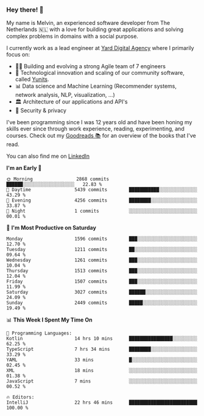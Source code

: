### Hey there! 👋

My name is Melvin, an experienced software developer from The Netherlands 🇳🇱 with a love for building great applications and solving complex problems in domains with a social purpose. 

I currently work as a lead engineer at [Yard Digital Agency](https://github.com/yardinternet) where I primarily focus on:

* 👏🏼 Building and evolving a strong Agile team of 7 engineers
* 🚀 Technological innovation and scaling of our community software, called [Yunits](https://www.yunits.com/).
* 📊 Data science and Machine Learning (Recommender systems, network analysis, NLP, visualization, ...)
* 🏛 Architecture of our applications and API's
* 🔐 Security & privacy

I've been programming since I was 12 years old and have been honing my skills ever since through work experience, reading, experimenting, and courses.
Check out my [Goodreads 📚](https://goodreads.com/melvinkoopmans) for an overview of the books that I've read. 

You can also find me on [LinkedIn](https://www.linkedin.com/in/melvinkoopmans)

<!--START_SECTION:waka-->
**I'm an Early 🐤** 

```text
🌞 Morning                2868 commits        ██████░░░░░░░░░░░░░░░░░░░   22.83 % 
🌆 Daytime                5439 commits        ███████████░░░░░░░░░░░░░░   43.29 % 
🌃 Evening                4256 commits        ████████░░░░░░░░░░░░░░░░░   33.87 % 
🌙 Night                  1 commits           ░░░░░░░░░░░░░░░░░░░░░░░░░   00.01 % 
```
📅 **I'm Most Productive on Saturday** 

```text
Monday                   1596 commits        ███░░░░░░░░░░░░░░░░░░░░░░   12.70 % 
Tuesday                  1211 commits        ██░░░░░░░░░░░░░░░░░░░░░░░   09.64 % 
Wednesday                1261 commits        ███░░░░░░░░░░░░░░░░░░░░░░   10.04 % 
Thursday                 1513 commits        ███░░░░░░░░░░░░░░░░░░░░░░   12.04 % 
Friday                   1507 commits        ███░░░░░░░░░░░░░░░░░░░░░░   11.99 % 
Saturday                 3027 commits        ██████░░░░░░░░░░░░░░░░░░░   24.09 % 
Sunday                   2449 commits        █████░░░░░░░░░░░░░░░░░░░░   19.49 % 
```


📊 **This Week I Spent My Time On** 

```text
💬 Programming Languages: 
Kotlin                   14 hrs 10 mins      ████████████████░░░░░░░░░   62.25 % 
TypeScript               7 hrs 34 mins       ████████░░░░░░░░░░░░░░░░░   33.29 % 
YAML                     33 mins             █░░░░░░░░░░░░░░░░░░░░░░░░   02.45 % 
XML                      18 mins             ░░░░░░░░░░░░░░░░░░░░░░░░░   01.38 % 
JavaScript               7 mins              ░░░░░░░░░░░░░░░░░░░░░░░░░   00.52 % 

🔥 Editors: 
IntelliJ                 22 hrs 46 mins      █████████████████████████   100.00 % 
```


<!--END_SECTION:waka-->
